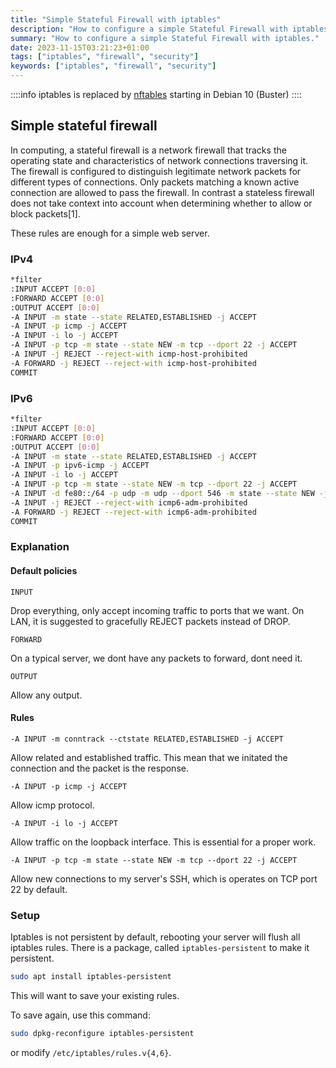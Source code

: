 ```yaml
---
title: "Simple Stateful Firewall with iptables"
description: "How to configure a simple Stateful Firewall with iptables."
summary: "How to configure a simple Stateful Firewall with iptables."
date: 2023-11-15T03:21:23+01:00
tags: ["iptables", "firewall", "security"]
keywords: ["iptables", "firewall", "security"]
---
```


::::info
iptables is replaced by [nftables](/tags/nftables) starting in Debian 10 (Buster)
::::

## Simple stateful firewall

In computing, a stateful firewall is a network firewall that tracks the operating state and characteristics of network connections traversing it. The firewall is configured to distinguish legitimate network packets for different types of connections. Only packets matching a known active connection are allowed to pass the firewall. In contrast a stateless firewall does not take context into account when determining whether to allow or block packets[1].

These rules are enough for a simple web server.

### IPv4

```bash
*filter
:INPUT ACCEPT [0:0]
:FORWARD ACCEPT [0:0]
:OUTPUT ACCEPT [0:0]
-A INPUT -m state --state RELATED,ESTABLISHED -j ACCEPT
-A INPUT -p icmp -j ACCEPT
-A INPUT -i lo -j ACCEPT
-A INPUT -p tcp -m state --state NEW -m tcp --dport 22 -j ACCEPT
-A INPUT -j REJECT --reject-with icmp-host-prohibited
-A FORWARD -j REJECT --reject-with icmp-host-prohibited
COMMIT
```

### IPv6

```bash
*filter
:INPUT ACCEPT [0:0]
:FORWARD ACCEPT [0:0]
:OUTPUT ACCEPT [0:0]
-A INPUT -m state --state RELATED,ESTABLISHED -j ACCEPT
-A INPUT -p ipv6-icmp -j ACCEPT
-A INPUT -i lo -j ACCEPT
-A INPUT -p tcp -m state --state NEW -m tcp --dport 22 -j ACCEPT
-A INPUT -d fe80::/64 -p udp -m udp --dport 546 -m state --state NEW -j ACCEPT
-A INPUT -j REJECT --reject-with icmp6-adm-prohibited
-A FORWARD -j REJECT --reject-with icmp6-adm-prohibited
COMMIT
```

### Explanation

#### Default policies

`INPUT`

Drop everything, only accept incoming traffic to ports that we want. On LAN, it is suggested to gracefully REJECT packets instead of DROP.

`FORWARD`

On a typical server, we dont have any packets to forward, dont need it.

`OUTPUT`

Allow any output.

#### Rules

`-A INPUT -m conntrack --ctstate RELATED,ESTABLISHED -j ACCEPT`

Allow related and established traffic. This mean that we initated the connection and the packet is the response.

`-A INPUT -p icmp -j ACCEPT`

Allow icmp protocol.

`-A INPUT -i lo -j ACCEPT`

Allow traffic on the loopback interface. This is essential for a proper work.

`-A INPUT -p tcp -m state --state NEW -m tcp --dport 22 -j ACCEPT`

Allow new connections to my server's SSH, which is operates on TCP port 22 by default.

### Setup

Iptables is not persistent by default, rebooting your server will flush all iptables rules.
There is a package, called `iptables-persistent` to make it persistent.

```bash
sudo apt install iptables-persistent
```

This will want to save your existing rules.

To save again, use this command:

```bash
sudo dpkg-reconfigure iptables-persistent
```

or modify `/etc/iptables/rules.v{4,6}`.
